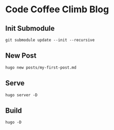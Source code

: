 # Code Coffee Climb Blog

## Init Submodule
```
git submodule update --init --recursive
```

## New Post
```
hugo new posts/my-first-post.md
```

## Serve
```
hugo server -D
```

## Build
```
hugo -D
```

